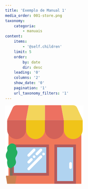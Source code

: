 ```yaml
---
title: 'Exemplo de Manual 1'
media_order: 001-store.png
taxonomy:
    categoria:
        - manuais
content:
    items:
        - '@self.children'
    limit: 5
    order:
        by: date
        dir: desc
    leading: '0'
    columns: '2'
    show_date: '0'
    pagination: '1'
    url_taxonomy_filters: '1'
---
```


![Imagem 1](001-store.png)